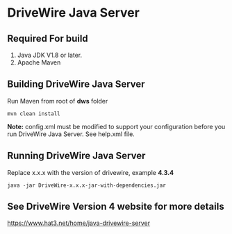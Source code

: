 # DriveWire Java Server
## Required For build
 1. Java JDK V1.8 or later. 
 2. Apache Maven

##  Building DriveWire Java Server
Run Maven from root of **dws** folder

    mvn clean install

**Note:** config.xml must be modified to support your configuration before you run DriveWire Java Server.  See help.xml file.
## Running DriveWire Java Server
Replace x.x.x with the version of drivewire, example **4.3.4**

    java -jar DriveWire-x.x.x-jar-with-dependencies.jar

## See DriveWire Version 4 website for more details
https://www.hat3.net/home/java-drivewire-server
